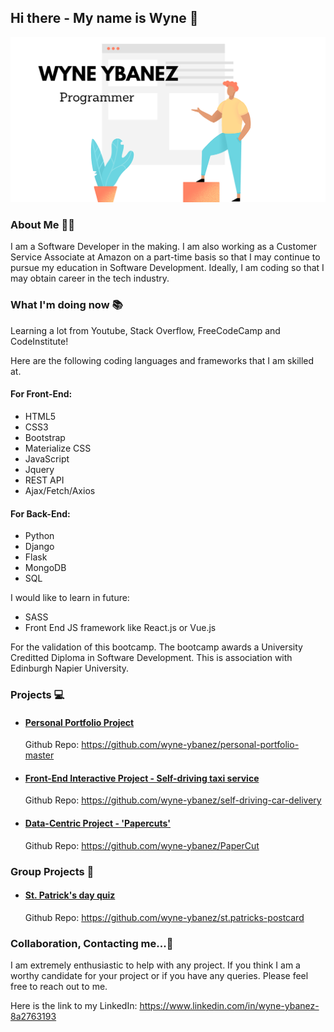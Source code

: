## Hi there - My name is Wyne 👋 

![hero-img](Github-Profile.png)

### About Me 👨‍💻

I am a Software Developer in the making. I am also working as a Customer Service Associate at Amazon on a part-time basis so that I may continue to pursue my education in Software Development. Ideally, I am coding so that I may obtain career in the tech industry.

### What I'm doing now 📚

Learning a lot from Youtube, Stack Overflow, FreeCodeCamp and CodeInstitute!

Here are the following coding languages and frameworks that I am skilled at.

#### For Front-End:

- HTML5
- CSS3
- Bootstrap
- Materialize CSS
- JavaScript 
- Jquery
- REST API
- Ajax/Fetch/Axios

#### For Back-End:

- Python
- Django
- Flask
- MongoDB
- SQL

I would like to learn in future: 

- SASS 
- Front End JS framework like React.js or Vue.js

For the validation of this bootcamp. The bootcamp awards a University Creditted Diploma in Software Development. This is association with Edinburgh Napier University. 

### Projects 💻 

- #### [Personal Portfolio Project](https://wyne-ybanez.github.io/personal-portfolio-master/)
  Github Repo: https://github.com/wyne-ybanez/personal-portfolio-master

- #### [Front-End Interactive Project - Self-driving taxi service](https://wyne-ybanez.github.io/self-driving-car-delivery/)
  Github Repo: https://github.com/wyne-ybanez/self-driving-car-delivery

- #### [Data-Centric Project - 'Papercuts'](https://papercuts-project.herokuapp.com/)
  Github Repo: https://github.com/wyne-ybanez/PaperCut

### Group Projects 🤝 

- #### [St. Patrick's day quiz](https://wyne-ybanez.github.io/st.patricks-postcard/)
  Github Repo: https://github.com/wyne-ybanez/st.patricks-postcard

### Collaboration, Contacting me...👯 

I am extremely enthusiastic to help with any project. 
If you think I am a worthy candidate for your project or if you have any queries.
Please feel free to reach out to me. 

Here is the link to my LinkedIn: https://www.linkedin.com/in/wyne-ybanez-8a2763193


<!--
**wyne-ybanez/wyne-ybanez** is a ✨ _special_ ✨ repository because its `README.md` (this file) appears on your GitHub profile.

Here are some ideas to get you started:

- 🔭 I’m currently working on ...
- 🌱 I’m currently learning ...
- 👯 I’m looking to collaborate on ...
- 🤔 I’m looking for help with ...
- 💬 Ask me about ...
- 📫 How to reach me: ...
- 😄 Pronouns: ...
- ⚡ Fun fact: ...
-->
